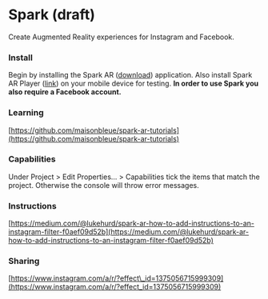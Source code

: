 # Spark \(draft\)

Create Augmented Reality experiences for Instagram and Facebook. 

### Install

Begin by installing the Spark AR \([download](https://sparkar.facebook.com/ar-studio/)\) application. Also install Spark AR Player \([link](https://apps.apple.com/us/app/spark-ar-player/id1231451896)\) on your mobile device for testing. **In order to use Spark you also require a Facebook account.**

### **Learning**

[https://github.com/maisonbleue/spark-ar-tutorials](https://github.com/maisonbleue/spark-ar-tutorials)

### Capabilities

Under Project  &gt; Edit Properties… &gt; Capabilities tick the items that match the project. Otherwise the console will throw error messages.

### Instructions

[https://medium.com/@lukehurd/spark-ar-how-to-add-instructions-to-an-instagram-filter-f0aef09d52b](https://medium.com/@lukehurd/spark-ar-how-to-add-instructions-to-an-instagram-filter-f0aef09d52b)

### Sharing

[https://www.instagram.com/a/r/?effect\_id=1375056715999309](https://www.instagram.com/a/r/?effect_id=1375056715999309)



